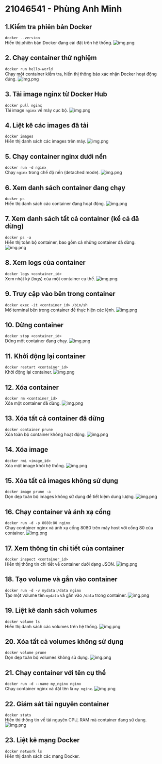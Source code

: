 # 21046541 - Phùng Anh Minh 

## 1.Kiểm tra phiên bản Docker
`docker --version`  
Hiển thị phiên bản Docker đang cài đặt trên hệ thống.
![img.png](1.png)

## 2. Chạy container thử nghiệm
`docker run hello-world`  
Chạy một container kiểm tra, hiển thị thông báo xác nhận Docker hoạt động đúng.
![img.png](2.png)

## 3. Tải image nginx từ Docker Hub
`docker pull nginx`  
Tải image `nginx` về máy cục bộ.
![img.png](3.png)

## 4. Liệt kê các images đã tải
`docker images`  
Hiển thị danh sách các images trên máy.
![img.png](4.png)

## 5. Chạy container nginx dưới nền
`docker run -d nginx`  
Chạy `nginx` trong chế độ nền (detached mode).
![img.png](5.png)

## 6. Xem danh sách container đang chạy
`docker ps`  
Hiển thị danh sách các container đang hoạt động.
![img.png](6.png)

## 7. Xem danh sách tất cả container (kể cả đã dừng)
`docker ps -a`  
Hiển thị toàn bộ container, bao gồm cả những container đã dừng.
![img.png](7.png)

## 8. Xem logs của container
`docker logs <container_id>`  
Xem nhật ký (logs) của một container cụ thể.
![img.png](8.png)

## 9. Truy cập vào bên trong container
`docker exec -it <container_id> /bin/sh`  
Mở terminal bên trong container để thực hiện các lệnh.
![img.png](9.png)

## 10. Dừng container
`docker stop <container_id>`  
Dừng một container đang chạy.
![img.png](10.png)

## 11. Khởi động lại container
`docker restart <container_id>`  
Khởi động lại container.
![img.png](11.png)

## 12. Xóa container
`docker rm <container_id>`  
Xóa một container đã dừng.
![img.png](12.png)

## 13. Xóa tất cả container đã dừng
`docker container prune`  
Xóa toàn bộ container không hoạt động.
![img.png](13.png)

## 14. Xóa image
`docker rmi <image_id>`  
Xóa một image khỏi hệ thống.
![img.png](14.png)

## 15. Xóa tất cả images không sử dụng
`docker image prune -a`  
Dọn dẹp toàn bộ images không sử dụng để tiết kiệm dung lượng.
![img.png](15.png)

## 16. Chạy container và ánh xạ cổng
`docker run -d -p 8080:80 nginx`  
Chạy container nginx và ánh xạ cổng 8080 trên máy host với cổng 80 của container.
![img.png](16.png)

## 17. Xem thông tin chi tiết của container
`docker inspect <container_id>`  
Hiển thị thông tin chi tiết về container dưới dạng JSON.
![img.png](17.png)

## 18. Tạo volume và gắn vào container
`docker run -d -v mydata:/data nginx`  
Tạo một volume tên `mydata` và gắn vào `/data` trong container.
![img.png](18.png)

## 19. Liệt kê danh sách volumes
`docker volume ls`  
Hiển thị danh sách các volumes trên hệ thống.
![img.png](19.png)

## 20. Xóa tất cả volumes không sử dụng
`docker volume prune`  
Dọn dẹp toàn bộ volumes không sử dụng.
![img.png](20.png)

## 21. Chạy container với tên cụ thể
`docker run -d --name my_nginx nginx`  
Chạy container nginx và đặt tên là `my_nginx`.
![img.png](21.png)

## 22. Giám sát tài nguyên container
`docker stats`  
Hiển thị thông tin về tài nguyên CPU, RAM mà container đang sử dụng.
![img.png](22.png)

## 23. Liệt kê mạng Docker
`docker network ls`  
Hiển thị danh sách các mạng Docker.